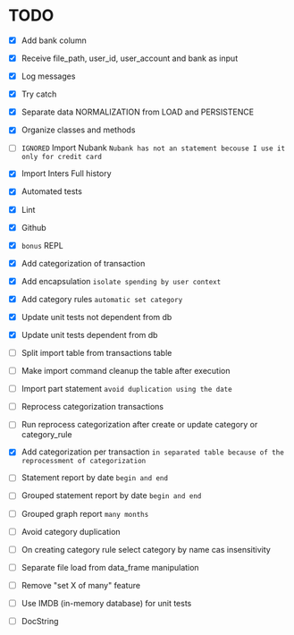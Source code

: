 # TODO

* [x] Add bank column
* [x] Receive file_path, user_id, user_account and bank as input
* [x] Log messages
* [x] Try catch
* [x] Separate data NORMALIZATION from LOAD and PERSISTENCE
* [x] Organize classes and methods
* [ ] `IGNORED` Import Nubank `Nubank has not an statement becouse I use it only for credit card`
* [x] Import Inters Full history
* [x] Automated tests
* [x] Lint
* [x] Github
* [x] `bonus` REPL
* [x] Add categorization of transaction
* [x] Add encapsulation `isolate spending by user context`
* [x] Add category rules `automatic set category`
* [x] Update unit tests not dependent from db
* [x] Update unit tests dependent from db

* [ ] Split import table from transactions table
* [ ] Make import command cleanup the table after execution
* [ ] Import part statement `avoid duplication using the date`

* [ ] Reprocess categorization transactions
* [ ] Run reprocess categorization after create or update category or category_rule

* [x] Add categorization per transaction `in separated table because of the reprocessment of categorization`

* [ ] Statement report by date `begin and end`
* [ ] Grouped statement report by date `begin and end`
* [ ] Grouped graph report `many months`

* [ ] Avoid category duplication
* [ ] On creating category rule select category by name cas insensitivity
* [ ] Separate file load from data_frame manipulation
* [ ] Remove "set X of many" feature
* [ ] Use IMDB (in-memory database) for unit tests
* [ ] DocString
